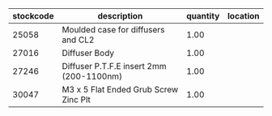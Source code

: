 |stockcode|description|quantity|location|
|---------|-----------|--------|--------|
|25058|Moulded case for diffusers and CL2|1.00||
|27016|Diffuser Body|1.00||
|27246|Diffuser P.T.F.E insert 2mm (200-1100nm)|1.00||
|30047|M3 x 5 Flat Ended Grub Screw Zinc Plt|1.00||
